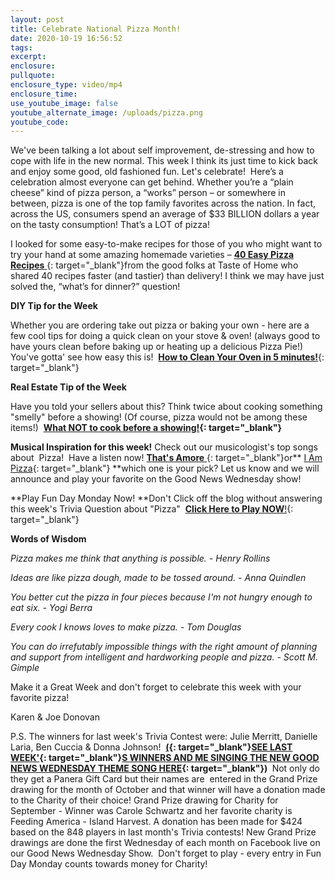 ```yaml
---
layout: post
title: Celebrate National Pizza Month!
date: 2020-10-19 16:56:52
tags:
excerpt:
enclosure:
pullquote:
enclosure_type: video/mp4
enclosure_time:
use_youtube_image: false
youtube_alternate_image: /uploads/pizza.png
youtube_code:
---
```


We've been talking a lot about self improvement, de-stressing and how to cope with life in the new normal. This week I think its just time to kick back and enjoy some good, old fashioned fun. Let's celebrate\!&nbsp; Here’s a celebration almost everyone can get behind. Whether you’re a “plain cheese” kind of pizza person, a “works” person – or somewhere in between, pizza is one of the top family favorites across the nation. In fact, across the US, consumers spend an average of $33 BILLION dollars a year on the tasty consumption\! That’s a LOT of pizza\!

I looked for some easy-to-make recipes for those of you who might want to try your hand at some amazing homemade varieties –&nbsp;[**40 Easy Pizza Recipes**&nbsp;](https://t.e2ma.net/click/xu6l3c/5wd3tzj/tjvatg){: target="_blank"}from the good folks at Taste of Home who shared 40 recipes faster (and tastier) than delivery\! I think we may have just solved the, “what’s for dinner?” question\!&nbsp;

**DIY Tip for the Week**

Whether you are ordering take out pizza or baking your own - here are a few cool tips for doing a quick clean on your stove & oven\! (always good to have yours clean before baking up or heating up a delicious Pizza Pie\!) You've gotta' see how easy this is\! &nbsp;[**How to Clean Your Oven in 5 minutes\!**](https://t.e2ma.net/click/xu6l3c/5wd3tzj/9bwatg){: target="_blank"}

**Real Estate Tip of the Week**

Have you told your sellers about this? Think twice about cooking something "smelly" before a showing\! (Of course, pizza would not be among these items\!) &nbsp;**[What NOT to cook before a showing\!](https://t.e2ma.net/click/xu6l3c/5wd3tzj/p4watg){: target="_blank"}**

**Musical Inspiration for this week\!**&nbsp;Check out our musicologist's top songs about&nbsp; Pizza\!&nbsp; Have a listen now\!&nbsp;[**That's Amore**&nbsp;](https://t.e2ma.net/click/xu6l3c/5wd3tzj/5wxatg){: target="_blank"}or**&nbsp;[I Am Pizza](https://t.e2ma.net/click/xu6l3c/5wd3tzj/lpyatg){: target="_blank"}&nbsp;**which one is your pick? Let us know and we will announce and play your favorite on the Good News Wednesday show\!

**Play Fun Day Monday Now\!&nbsp;**Don't Click off the blog without answering this week's Trivia Question about "Pizza" &nbsp;[**Click Here to Play NOW**\!](https://t.e2ma.net/click/xu6l3c/5wd3tzj/1hzatg){: target="_blank"}

**Words of Wisdom**

*Pizza makes me think that anything is possible. - Henry Rollins*

*Ideas are like pizza dough, made to be tossed around. - Anna Quindlen*

*You better cut the pizza in four pieces because I'm not hungry enough to eat six. - Yogi Berra*

*Every cook I knows loves to make pizza. - Tom Douglas*

*You can do irrefutably impossible things with the right amount of planning and support from intelligent and hardworking people and pizza. - Scott M. Gimple*

Make it a Great Week and don't forget to celebrate this week with your favorite pizza\!

Karen & Joe Donovan&nbsp;

P.S. The winners for last week's Trivia Contest were: Julie Merritt, Danielle Laria, Ben Cuccia & Donna Johnson\! &nbsp;**[(](https://t.e2ma.net/click/xu6l3c/5wd3tzj/ha0atg){: target="_blank"}[SEE LAST WEEK'](https://t.e2ma.net/click/xu6l3c/5wd3tzj/x20atg){: target="_blank"}[S WINNERS AND ME SINGING THE NEW GOOD NEWS WEDNESDAY THEME SONG HERE](https://t.e2ma.net/click/xu6l3c/5wd3tzj/dv1atg){: target="_blank"})&nbsp;**&nbsp;Not only do they get a Panera Gift Card but their names are&nbsp; entered in the Grand Prize drawing for the month of October and that winner will have a donation made to the Charity of their choice\! Grand Prize drawing for Charity for September - Winner was Carole Schwartz and her favorite charity is Feeding America - Island Harvest. A donation has been made for $424&nbsp; based on the 848 players in last month's Trivia contests\! New Grand Prize drawings are done the first Wednesday of each month on Facebook live on our Good News Wednesday Show.&nbsp; Don't forget to play - every entry in Fun Day Monday counts towards money for Charity\!